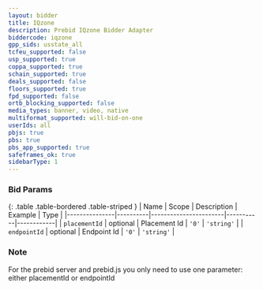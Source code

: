 ```yaml
---
layout: bidder
title: IQzone
description: Prebid IQzone Bidder Adapter
biddercode: iqzone
gpp_sids: usstate_all
tcfeu_supported: false
usp_supported: true
coppa_supported: true
schain_supported: true
deals_supported: false
floors_supported: true
fpd_supported: false
ortb_blocking_supported: false
media_types: banner, video, native
multiformat_supported: will-bid-on-one
userIds: all
pbjs: true
pbs: true
pbs_app_supported: true
safeframes_ok: true
sidebarType: 1
---
```


### Bid Params

{: .table .table-bordered .table-striped }
| Name          | Scope    | Description           | Example   | Type       |
|---------------|----------|-----------------------|-----------|------------|
| `placementId` | optional | Placement Id          | `'0'`     | `'string'` |
| `endpointId`  | optional | Endpoint Id           | `'0'`     | `'string'` |

### Note

For the prebid server and prebid.js you only need to use one parameter: either placementId or endpointId
